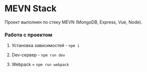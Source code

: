 # MEVN Stack

Проект выполнен по стеку MEVN (MongoDB, Express, Vue, Node).

### Работа с проектом

1. Установка зависимостей - `npm i`

2. Dev-сервер - `npm run dev`

3. Webpack = `npm run webpack`